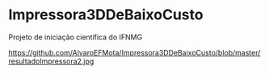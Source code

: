# Impressora3DDeBaixoCusto
Projeto de iniciação científica do IFNMG


https://github.com/AlvaroEFMota/Impressora3DDeBaixoCusto/blob/master/resultadoImpressora2.jpg
